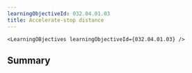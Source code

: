 ```yaml
---
learningObjectiveId: 032.04.01.03
title: Accelerate-stop distance
---
```


```tsx eval
<LearningOBjectives learningObjectiveId={032.04.01.03} />
```

## Summary
